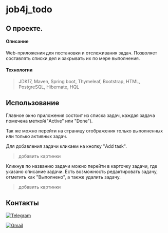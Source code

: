 # job4j_todo

## О проекте.

#### Описание
Web-приложения для постановки и отслеживания задач.
Позволяет составлять списки дел и закрывать их по мере выполнения.

#### Технологии
> JDK17, Maven, Spring boot, Thymeleaf, Bootstrap, HTML, PostgreSQL, Hibernate, HQL


## Использование
Главное окно приложения состоит из списка задач, каждая задача помечена меткой("Active" или "Done"). 

Так же можно перейти на страницу отображения только выполненных или только активных задач.

Для добавления задачи кликаем на кнопку "Add task".
>добавить картинки

Кликнув по названию задачи можно перейти в карточку задачи, где указано описание задачи.
Есть возможность редактировать задачу, отметить как "Выполнено", а также удалить задачу.
>добавить картинки

## Контакты
[![Telegram](https://img.shields.io/badge/Telegram-blue?logo=telegram)](https://t.me/GrokDen)

[![Gmail](https://img.shields.io/badge/Gmail-white?logo=gmail)](mailto:den.voiten@gmail.com)